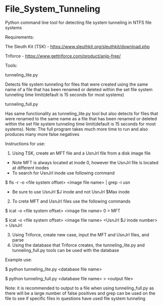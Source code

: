 # File_System_Tunneling

Python command line tool for detecting file system tunneling in NTFS file systems


Requirements:

The Sleuth Kit (TSK) - https://www.sleuthkit.org/sleuthkit/download.php

Triforce - https://www.gettriforce.com/product/anjp-free/


Tools:


tunneling_lite.py

Detects file system tunneling for files that were created using the same name of a file that has been renamed or deleted within the set file system tunneling time limit(default is 15 seconds for most systems)


tunneling_full.py

Has same functionality as tunneling_lite.py tool but also detects for files that were renamed to the same name as a file that has been renamed or deleted within the set file system tunneling time limit(default is 15 seconds for most systems). Note: The full program takes much more time to run and also produces many more false negatives


Instructions for use:

1. Using TSK, create an MFT file and a UsnJrl file from a disk image file
  - Note MFT is always located at inode 0, however the UsnJrl file is located at different inodes
  - To search for UsnJrl inode use following command
  
  $ fls -r -o \<file system offset\> \<image file name\> | grep -i usn
  
  - Be sure to use UsnJrl $J inode and not UsnJrl $Max inode
2. To crete MFT and UsnJrl files use the following commands
  
  $ icat -o \<file system offset\> \<image file name\> 0 \> MFT
  
  $ icat -o \<file system offset\> \<image file name\> \<UsnJrl $J inode number\> \> UsnJrl

3. Using Triforce, create new case, input the MFT and UsnJrl files, and parse
4. Using the database that Triforce creates, the tunneling_lite.py and tunneling_full.py tools can be used with the database
  
  
Example use:

$ python tunneling_lite.py \<database file name\>
  
$ python tunneling_full.py \<database file name\> \> \<output file\>

  Note: it is recommended to output to a file when using tunneling_full.py as there will be a large number of false positives and grep can be used on the file to see if specific files in questions have used file system tunneling

